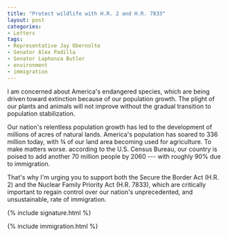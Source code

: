 ```yaml
---
title: "Protect wildlife with H.R. 2 and H.R. 7833"
layout: post
categories:
- Letters
tags: 
- Representative Jay Obernolte
- Senator Alex Padilla
- Senator Laphonza Butler
- environment
- immigration
---
```


I am concerned about America's endangered species, which are being driven toward extinction because of our population growth. The plight of our plants and animals will not improve without the gradual transition to population stabilization.

Our nation's relentless population growth has led to the development of millions of acres of natural lands. America's population has soared to 336 million today, with ¾ of our land area becoming used for agriculture. To make matters worse. according to the U.S. Census Bureau, our country is poised to add another 70 million people by 2060 --- with roughly 90% due to immigration.

That's why I'm urging you to support both the Secure the Border Act (H.R. 2) and the Nuclear Family Priority Act (H.R. 7833), which are critically important to regain control over our nation's unprecedented, and unsustainable, rate of immigration.

{% include signature.html %}

{% include immigration.html %}

